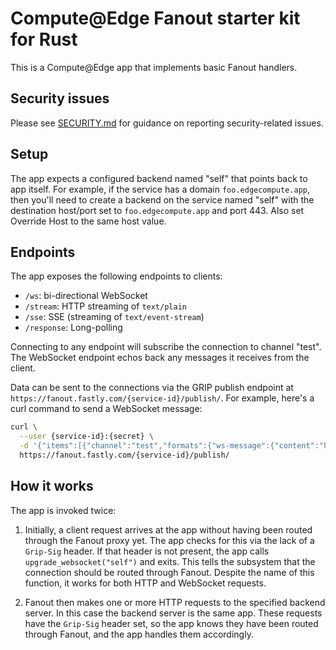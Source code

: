 # Compute@Edge Fanout starter kit for Rust

This is a Compute@Edge app that implements basic Fanout handlers.

## Security issues

Please see [SECURITY.md](SECURITY.md) for guidance on reporting security-related issues.

## Setup

The app expects a configured backend named "self" that points back to app itself. For example, if the service has a domain `foo.edgecompute.app`, then you'll need to create a backend on the service named "self" with the destination host/port set to `foo.edgecompute.app` and port 443. Also set Override Host to the same host value.

## Endpoints

The app exposes the following endpoints to clients:

* `/ws`: bi-directional WebSocket
* `/stream`: HTTP streaming of `text/plain`
* `/sse`: SSE (streaming of `text/event-stream`)
* `/response`: Long-polling

Connecting to any endpoint will subscribe the connection to channel "test". The WebSocket endpoint echos back any messages it receives from the client.

Data can be sent to the connections via the GRIP publish endpoint at `https://fanout.fastly.com/{service-id}/publish/`. For example, here's a curl command to send a WebSocket message:

```sh
curl \
  --user {service-id}:{secret} \
  -d '{"items":[{"channel":"test","formats":{"ws-message":{"content":"hello"}}}]}' \
  https://fanout.fastly.com/{service-id}/publish/
```

## How it works

The app is invoked twice:

1. Initially, a client request arrives at the app without having been routed through the Fanout proxy yet. The app checks for this via the lack of a `Grip-Sig` header. If that header is not present, the app calls `upgrade_websocket("self")` and exits. This tells the subsystem that the connection should be routed through Fanout. Despite the name of this function, it works for both HTTP and WebSocket requests.

2. Fanout then makes one or more HTTP requests to the specified backend server. In this case the backend server is the same app. These requests have the `Grip-Sig` header set, so the app knows they have been routed through Fanout, and the app handles them accordingly.
